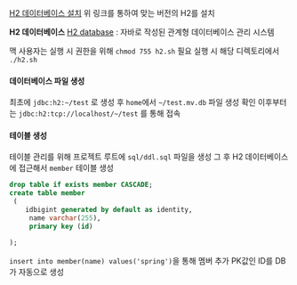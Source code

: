 [H2 데이터베이스 설치](https://www.h2database.com)
위 링크를 통하여 맞는 버전의 H2를 설치

**H2 데이터베이스** [H2 database](https://yjkim-dev.tistory.com/3)
	: 자바로 작성된 관계형 데이터베이스 관리 시스템

맥 사용자는 실행 시 권한을 위해 `chmod 755 h2.sh` 필요
실행 시 해당 디렉토리에서 `./h2.sh`

#### 데이터베이스 파일 생성
최초에 `jdbc:h2:~/test` 로 생성 후 `home`에서 `~/test.mv.db` 파일 생성 확인
이후부터는 `jdbc:h2:tcp://localhost/~/test` 를 통해 접속

#### 테이블 생성
테이블 관리를 위해 프로젝트 루트에 `sql/ddl.sql` 파일을 생성
그 후 H2 데이터베이스에 접근해서 `member` 테이블 생성
```sql
drop table if exists member CASCADE;
create table member
 (
    idbigint generated by default as identity,
     name varchar(255),
     primary key (id)

);
```

`insert into member(name) values('spring')`을 통해 멤버 추가
PK값인 ID를 DB가 자동으로 생성